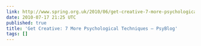 ```yaml
---
link: http://www.spring.org.uk/2010/06/get-creative-7-more-psychological-techniques.php
date: 2010-07-17 21:25 UTC
published: true
title: 'Get Creative: 7 More Psychological Techniques — PsyBlog'
tags: []
---
```



